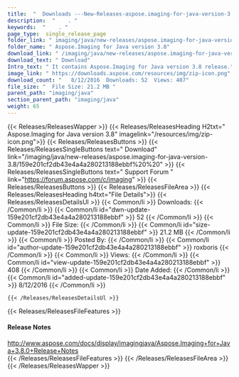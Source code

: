 ```yaml
---
title:  "  Downloads ---New-Releases-aspose.imaging-for-java-version-3.8 . " 
description:  "    . " 
keywords:  "    . " 
page_type:  single_release_page
folder_link: " imaging/java/new-releases/aspose.imaging-for-java-version-3.8/"
folder_name: " Aspose.Imaging for Java version 3.8"
download_link: " /imaging/java/new-releases/aspose.imaging-for-java-version-3.8/159e201cf2db43e4a4a280213188ebbf"
download_text: " Download"
Intro_text: " It contains Aspose.Imaging for Java version 3.8 release."
image_link: " https://downloads.aspose.com/resources/img/zip-icon.png"
download_count: "   8/12/2016  Downloads: 52  Views: 407"
file_size: "  File Size: 21.2 MB "
parent_path: "imaging/java"
section_parent_path: "imaging/java"
weight: 65 
---
```


{{< Releases/ReleasesWapper >}}
  {{< Releases/ReleasesHeading H2txt=" Aspose.Imaging for Java version 3.8" imagelink="/resources/img/zip-icon.png">}}
  {{< Releases/ReleasesButtons >}}
    {{< Releases/ReleasesSingleButtons text=" Download" link="/imaging/java/new-releases/aspose.imaging-for-java-version-3.8/159e201cf2db43e4a4a280213188ebbf%20%20" >}}
    {{< Releases/ReleasesSingleButtons text=" Support Forum " link="https://forum.aspose.com/c/imaging" >}}
  {{< Releases/ReleasesButtons >}}
  {{< Releases/ReleasesFileArea >}}
    {{< Releases/ReleasesHeading h4txt="File Details">}}
    {{< Releases/ReleasesDetailsUl >}}
            {{< Common/li  >}} Downloads: {{< /Common/li >}} 
      {{< Common/li id="dwn-update-159e201cf2db43e4a4a280213188ebbf" >}} 52 {{< /Common/li >}} 
      {{< Common/li  >}} File Size: {{< /Common/li >}} 
      {{< Common/li id="size-update-159e201cf2db43e4a4a280213188ebbf" >}} 21.2 MB {{< /Common/li >}} 
      {{< Common/li  >}} Posted By: {{< /Common/li >}} 
      {{< Common/li id="author-update-159e201cf2db43e4a4a280213188ebbf" >}} roxboris {{< /Common/li >}} 
      {{< Common/li  >}} Views: {{< /Common/li >}} 
      {{< Common/li id="view-update-159e201cf2db43e4a4a280213188ebbf" >}} 408 {{< /Common/li >}} 
      {{< Common/li  >}} Date Added: {{< /Common/li >}} 
      {{< Common/li id="added-update-159e201cf2db43e4a4a280213188ebbf" >}} 8/12/2016 {{< /Common/li >}} 

    {{< /Releases/ReleasesDetailsUl >}}

  {{< Releases/ReleasesFileFeatures >}}
      <h4>Release Notes</h4><div><a href="http://www.aspose.com/docs/display/imagingjava/Aspose.Imaging+for+Java+3.8.0+Release+Notes">http://www.aspose.com/docs/display/imagingjava/Aspose.Imaging+for+Java+3.8.0+Release+Notes</a></div>
  {{< /Releases/ReleasesFileFeatures >}}
 {{< /Releases/ReleasesFileArea >}}
{{< /Releases/ReleasesWapper >}}


